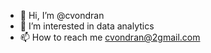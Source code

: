 - 👋 Hi, I’m @cvondran
- 👀 I’m interested in data analytics
- 📫 How to reach me cvondran@2gmail.com

<!---
cvondran/cvondran is a ✨ special ✨ repository because its `README.md` (this file) appears on your GitHub profile.
You can click the Preview link to take a look at your changes.
--->

